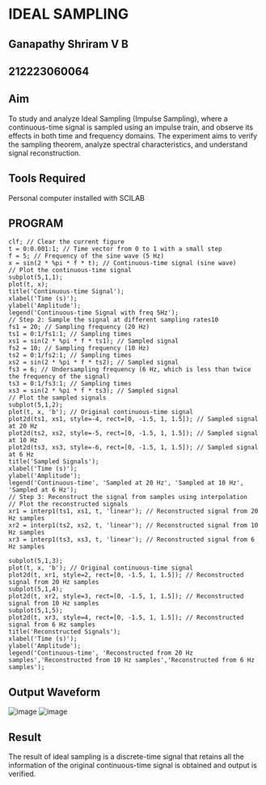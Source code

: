 # IDEAL SAMPLING
## Ganapathy Shriram V B
## 212223060064
## Aim
To study and analyze Ideal Sampling (Impulse Sampling), where a continuous-time signal is sampled using an impulse train, and observe its effects in both time and frequency domains. The experiment aims to verify the sampling theorem, analyze spectral characteristics, and understand signal reconstruction.
## Tools Required
Personal computer installed with SCILAB
## PROGRAM
```// Step 1: Generate a continuous-time signal
clf; // Clear the current figure
t = 0:0.001:1; // Time vector from 0 to 1 with a small step
f = 5; // Frequency of the sine wave (5 Hz)
x = sin(2 * %pi * f * t); // Continuous-time signal (sine wave)
// Plot the continuous-time signal
subplot(5,1,1);
plot(t, x);
title('Continuous-time Signal');
xlabel('Time (s)');
ylabel('Amplitude');
legend('Continuous-time Signal with freq 5Hz');
// Step 2: Sample the signal at different sampling rates10
fs1 = 20; // Sampling frequency (20 Hz)
ts1 = 0:1/fs1:1; // Sampling times
xs1 = sin(2 * %pi * f * ts1); // Sampled signal
fs2 = 10; // Sampling frequency (10 Hz)
ts2 = 0:1/fs2:1; // Sampling times
xs2 = sin(2 * %pi * f * ts2); // Sampled signal
fs3 = 6; // Undersampling frequency (6 Hz, which is less than twice the frequency of the signal)
ts3 = 0:1/fs3:1; // Sampling times
xs3 = sin(2 * %pi * f * ts3); // Sampled signal
// Plot the sampled signals
subplot(5,1,2);
plot(t, x, 'b'); // Original continuous-time signal
plot2d(ts1, xs1, style=-4, rect=[0, -1.5, 1, 1.5]); // Sampled signal at 20 Hz
plot2d(ts2, xs2, style=-5, rect=[0, -1.5, 1, 1.5]); // Sampled signal at 10 Hz
plot2d(ts3, xs3, style=-6, rect=[0, -1.5, 1, 1.5]); // Sampled signal at 6 Hz
title('Sampled Signals');
xlabel('Time (s)');
ylabel('Amplitude');
legend('Continuous-time', 'Sampled at 20 Hz', 'Sampled at 10 Hz', 'Sampled at 6 Hz');
// Step 3: Reconstruct the signal from samples using interpolation
// Plot the reconstructed signals
xr1 = interp1(ts1, xs1, t, 'linear'); // Reconstructed signal from 20 Hz samples
xr2 = interp1(ts2, xs2, t, 'linear'); // Reconstructed signal from 10 Hz samples
xr3 = interp1(ts3, xs3, t, 'linear'); // Reconstructed signal from 6 Hz samples

subplot(5,1,3);
plot(t, x, 'b'); // Original continuous-time signal
plot2d(t, xr1, style=2, rect=[0, -1.5, 1, 1.5]); // Reconstructed signal from 20 Hz samples
subplot(5,1,4);
plot2d(t, xr2, style=3, rect=[0, -1.5, 1, 1.5]); // Reconstructed signal from 10 Hz samples
subplot(5,1,5);
plot2d(t, xr3, style=4, rect=[0, -1.5, 1, 1.5]); // Reconstructed signal from 6 Hz samples
title('Reconstructed Signals');
xlabel('Time (s)');
ylabel('Amplitude');
legend('Continuous-time', 'Reconstructed from 20 Hz samples','Reconstructed from 10 Hz samples','Reconstructed from 6 Hz samples');
```
## Output Waveform
![image](https://github.com/user-attachments/assets/6fcd73db-566c-4dc6-b557-66cf6a38d9c2)
![image](https://github.com/user-attachments/assets/55d57716-9d2b-47aa-96d2-6e4ee2e1750e)




## Result
The result of ideal sampling is a discrete-time signal that retains all the information of the original continuous-time signal is obtained and output is verified.


